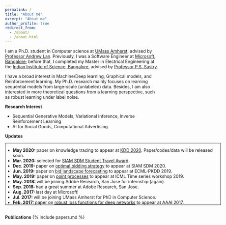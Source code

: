 ```yaml
---
permalink: /
title: "About me"
excerpt: "About me"
author_profile: true
redirect_from: 
  - /about/
  - /about.html
---
```

I am a Ph.D. student in Computer science at [UMass Amherst](https://www.cics.umass.edu/), advised by [Professor Andrew Lan](https://people.umass.edu/~andrewlan/). Previously, I was a Software Engineer at [Microsoft, Bangalore](https://www.microsoft.com/en-in/msidc/bangalore-campus.aspx); before that, I completed my Master in Electrical Engineering at the [Indian Institute of Science, Bangalore](http://www.ee.iisc.ac.in/), advised by [Professor P.S. Sastry](http://www.ee.iisc.ac.in/faculty/sastry/).

I have a broad interest in Machine/Deep learning, Graphical models, and Reinforcement learning. My Ph.D. research mainly focuses on learning sequential models from large-scale (unlabeled) data. Besides, I am also interested in more theoretical questions from a learning perspective, such as robust learning under label noise.

**Research Interest**
  * Sequential Generative Models, Variational Inference, Inverse Reinforcement Learning
  * AI for Social Goods, Computational Advertising

**Updates**
<div class="posts-wrapper">
    <div class="post" style="width:700px;height:200px;border:1px solid;overflow:auto">
        <ul class="news">
            <li><strong>May 2020: </strong>paper on knowledge tracing to appear at <a href="https://www.kdd.org/kdd2020/">KDD 2020</a>. Paper/codes/data will be released soon.
            </li>
            <li><strong>Mar. 2020: </strong>selected for <a href="https://www.siam.org/conferences/cm/lodging-and-support/travel-support/sdm20-travel-support">SIAM SDM Student Travel Award</a>.
            </li>
            <li><strong>Dec. 2019: </strong>paper on <a href="https://arxiv.org/pdf/2004.00100">optimal bidding strategy</a> to appear at SIAM SDM 2020.
            </li>
            <li><strong>Jun. 2019: </strong>paper on <a href="https://arxiv.org/pdf/2001.06587">bid landscape forecasting</a> to appear at ECML-PKDD 2019.
            </li>
            <li><strong>May. 2019: </strong>paper on <a href="https://pdfs.semanticscholar.org/cdbe/99c87f0e94e363acba70b015360ec7d63521.pdf">point processes</a> to appear at ICML Time series workshop 2019.
            </li>
            <li><strong>May. 2018: </strong> will be joining Adobe Research, San Jose for internship (again).
            </li>
            <li><strong>Sep. 2018: </strong> had a great summer at Adobe Research, San Jose.
            </li>
            <li><strong>Aug. 2017: </strong> last day at Microsoft!
            </li>
            <li><strong>Jul. 2017: </strong> will be joining UMass Amherst for PhD in Computer Science.
            </li>
            <li><strong>Feb. 2017: </strong>paper on <a href="http://www.aaai.org/ocs/index.php/AAAI/AAAI17/paper/download/14759/14355">robust loss functions for deep networks</a> to appear at AAAI 2017.
            </li>
            <li><strong>Jan. 2017: </strong>paper on <a href="https://arxiv.org/pdf/1605.06296.pdf">robustness of decision trees</a> to appear at PAKDD 2017.
            </li>
        </ul>
    </div>
</div>
<br/>

**Publications**
{% include papers.md %}